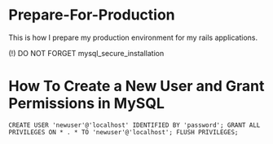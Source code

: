 # Prepare-For-Production

This is how I prepare my production environment for my rails applications.

(!) DO NOT FORGET mysql_secure_installation

# How To Create a New User and Grant Permissions in MySQL 

``
CREATE USER 'newuser'@'localhost' IDENTIFIED BY 'password';
GRANT ALL PRIVILEGES ON * . * TO 'newuser'@'localhost';
FLUSH PRIVILEGES;
``

